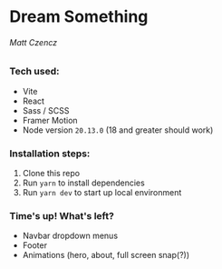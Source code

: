 # Dream Something

###### Matt Czencz

### Tech used:

- Vite
- React
- Sass / SCSS
- Framer Motion
- Node version `20.13.0` (18 and greater should work)

### Installation steps:

1. Clone this repo
2. Run `yarn` to install dependencies
3. Run `yarn dev` to start up local environment

### Time's up! What's left?

- Navbar dropdown menus
- Footer
- Animations (hero, about, full screen snap(?))

